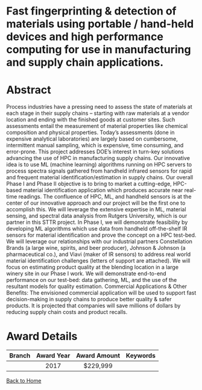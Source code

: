 
Fast fingerprinting &amp; detection of materials using portable / hand-held devices and high performance computing for use in manufacturing and supply chain applications.
==========================================================================================================================================================================

# Abstract


Process industries have a pressing need to assess the state of materials at each stage in their supply chains – starting with raw materials at a vendor location and ending with the finished goods at customer sites. Such assessments entail the measurement of material properties like chemical composition and physical properties. Today’s assessments (done in expensive analytical laboratories) are largely based on cumbersome, intermittent manual sampling, which is expensive, time consuming, and error-prone.  This project addresses DOE’s interest in turn-key solutions advancing the use of HPC in manufacturing supply chains. Our innovative idea is to use ML (machine learning) algorithms running on HPC servers to process spectra signals gathered from handheld infrared sensors for rapid and frequent material identification/estimation in supply chains. Our overall Phase I and Phase II objective is to bring to market a cutting-edge, HPC-based material identification application which produces accurate near real-time readings. The confluence of HPC, ML, and handheld sensors is at the center of our innovative approach and our project will be the first one to accomplish this. We will leverage the extensive expertise in ML, material sensing, and spectral data analysis from Rutgers University, which is our partner in this STTR project. In Phase I, we will demonstrate feasibility by developing ML algorithms which use data from handheld off-the-shelf IR sensors for material identification and prove the concept on a HPC test-bed. We will leverage our relationships with our industrial partners Constellation Brands (a large wine, spirits, and beer producer), Johnson & Johnson (a pharmaceutical co.), and Viavi (maker of IR sensors) to address real world material identification challenges (letters of support are attached). We will focus on estimating product quality at the blending location in a large winery site in our Phase I work. We will demonstrate end-to-end performance on our test-bed: data gathering, ML, and the use of the resultant models for quality estimation. Commercial Applications & Other Benefits: The envisioned commercial application will be used to support fast decision-making in supply chains to produce better quality & safer products. It is projected that companies will save millions of dollars by reducing supply chain costs and product recalls.  

# Award Details

|Branch|Award Year|Award Amount|Keywords|
| :---: | :---: | :---: | :---: |
||2017|$229,999||
  
  


[Back to Home](https://github.com/chrischow/dod_sbir_awards/JT/#10)